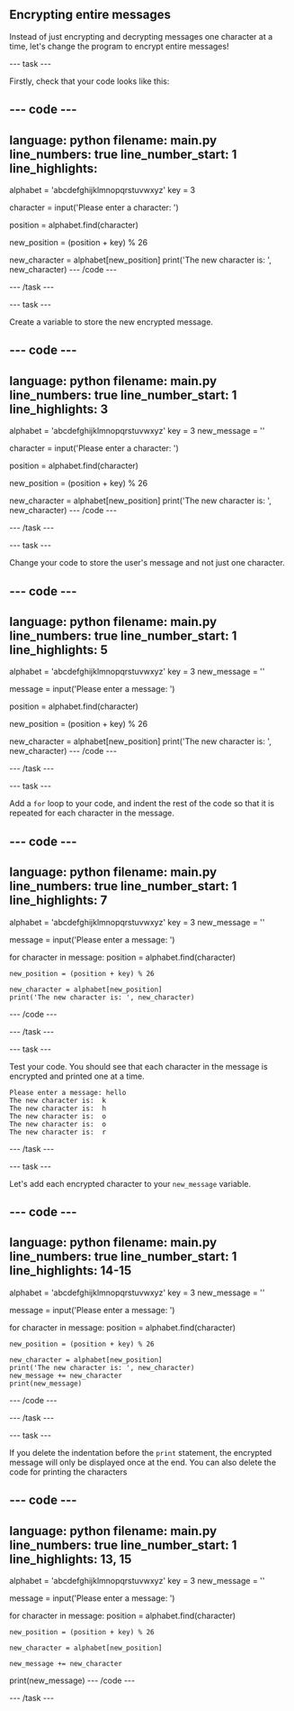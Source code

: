 ## Encrypting entire messages

Instead of just encrypting and decrypting messages one character at a time, let's change the program to encrypt entire messages!

--- task ---

Firstly, check that your code looks like this:

--- code ---
---
language: python
filename: main.py
line_numbers: true
line_number_start: 1
line_highlights:
---
alphabet = 'abcdefghijklmnopqrstuvwxyz'
key = 3

character = input('Please enter a character: ')

position = alphabet.find(character)

new_position = (position + key) % 26

new_character = alphabet[new_position]
print('The new character is: ', new_character)
--- /code ---

--- /task ---

--- task ---

Create a variable to store the new encrypted message.

--- code ---
---
language: python
filename: main.py
line_numbers: true
line_number_start: 1
line_highlights: 3
---
alphabet = 'abcdefghijklmnopqrstuvwxyz'
key = 3
new_message = ''

character = input('Please enter a character: ')

position = alphabet.find(character)

new_position = (position + key) % 26

new_character = alphabet[new_position]
print('The new character is: ', new_character)
--- /code ---

--- /task ---

--- task ---

Change your code to store the user's message and not just one character.

--- code ---
---
language: python
filename: main.py
line_numbers: true
line_number_start: 1
line_highlights: 5
---
alphabet = 'abcdefghijklmnopqrstuvwxyz'
key = 3
new_message = ''

message = input('Please enter a message: ')

position = alphabet.find(character)

new_position = (position + key) % 26

new_character = alphabet[new_position]
print('The new character is: ', new_character)
--- /code ---

--- /task ---

--- task ---

Add a `for` loop to your code, and indent the rest of the code so that it is repeated for each character in the message.

--- code ---
---
language: python
filename: main.py
line_numbers: true
line_number_start: 1
line_highlights: 7
---
alphabet = 'abcdefghijklmnopqrstuvwxyz'
key = 3
new_message = ''

message = input('Please enter a message: ')

for character in message:
	position = alphabet.find(character)

	new_position = (position + key) % 26

	new_character = alphabet[new_position]
	print('The new character is: ', new_character)
--- /code ---

--- /task ---

--- task ---

Test your code. You should see that each character in the message is encrypted and printed one at a time.

```
Please enter a message: hello
The new character is:  k
The new character is:  h
The new character is:  o
The new character is:  o
The new character is:  r
```

--- /task ---

--- task ---

Let's add each encrypted character to your `new_message` variable.

--- code ---
---
language: python
filename: main.py
line_numbers: true
line_number_start: 1
line_highlights: 14-15
---
alphabet = 'abcdefghijklmnopqrstuvwxyz'
key = 3
new_message = ''

message = input('Please enter a message: ')

for character in message:
	position = alphabet.find(character)

	new_position = (position + key) % 26

	new_character = alphabet[new_position]
	print('The new character is: ', new_character)
	new_message += new_character
	print(new_message)
--- /code ---

--- /task ---

--- task ---

If you delete the indentation before the `print` statement, the encrypted message will only be displayed once at the end. You can also delete the code for printing the characters

--- code ---
---
language: python
filename: main.py
line_numbers: true
line_number_start: 1
line_highlights: 13, 15
---
alphabet = 'abcdefghijklmnopqrstuvwxyz'
key = 3
new_message = ''

message = input('Please enter a message: ')

for character in message:
	position = alphabet.find(character)

	new_position = (position + key) % 26

	new_character = alphabet[new_position]

	new_message += new_character
print(new_message)
--- /code ---

--- /task ---





